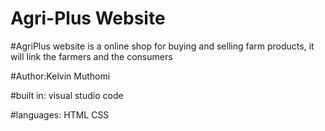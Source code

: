 # Agri-Plus Website
#AgriPlus website is a online shop for buying and selling farm products, it will link the farmers and the consumers

#Author:Kelvin Muthomi

#built in:
visual studio code

#languages:
HTML
CSS
